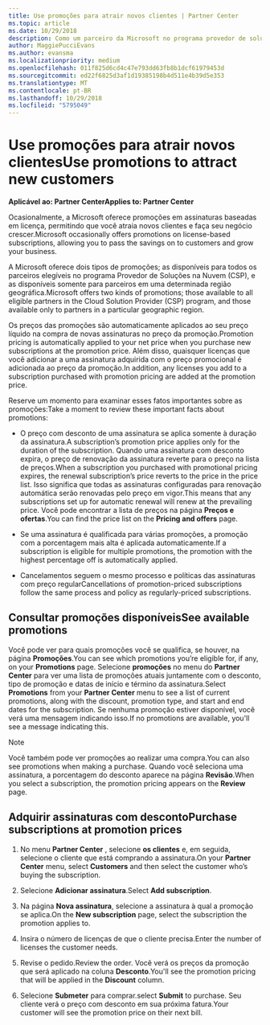 ```yaml
---
title: Use promoções para atrair novos clientes | Partner Center
ms.topic: article
ms.date: 10/29/2018
description: Como um parceiro da Microsoft no programa provedor de soluções na nuvem, você pode adquirir assinaturas no preço da promoção e repassar a economia para seus clientes.
author: MaggiePucciEvans
ms.author: evansma
ms.localizationpriority: medium
ms.openlocfilehash: 011f825d6cd4c47e793dd63fb8b1dcf61979453d
ms.sourcegitcommit: ed22f6825d3af1d19385198b4d511e4b39d5e353
ms.translationtype: MT
ms.contentlocale: pt-BR
ms.lasthandoff: 10/29/2018
ms.locfileid: "5795049"
---
```

# <a name="use-promotions-to-attract-new-customers"></a><span data-ttu-id="6f76a-103">Use promoções para atrair novos clientes</span><span class="sxs-lookup"><span data-stu-id="6f76a-103">Use promotions to attract new customers</span></span>  

**<span data-ttu-id="6f76a-104">Aplicável ao: Partner Center</span><span class="sxs-lookup"><span data-stu-id="6f76a-104">Applies to: Partner Center</span></span>**

<!--[FWLink: https://go.microsoft.com/fwlink/?linkid=852469]-->

<span data-ttu-id="6f76a-105">Ocasionalmente, a Microsoft oferece promoções em assinaturas baseadas em licença, permitindo que você atraia novos clientes e faça seu negócio crescer.</span><span class="sxs-lookup"><span data-stu-id="6f76a-105">Microsoft occasionally offers promotions on license-based subscriptions, allowing you to pass the savings on to customers and grow your business.</span></span> 

<span data-ttu-id="6f76a-106">A Microsoft oferece dois tipos de promoções; as disponíveis para todos os parceiros elegíveis no programa Provedor de Soluções na Nuvem (CSP), e as disponíveis somente para parceiros em uma determinada região geográfica.</span><span class="sxs-lookup"><span data-stu-id="6f76a-106">Microsoft offers two kinds of promotions; those available to all eligible partners in the Cloud Solution Provider (CSP) program, and those available only to partners in a particular geographic region.</span></span>

<span data-ttu-id="6f76a-107">Os preços das promoções são automaticamente aplicados ao seu preço líquido na compra de novas assinaturas no preço da promoção.</span><span class="sxs-lookup"><span data-stu-id="6f76a-107">Promotion pricing is automatically applied to your net price when you purchase new subscriptions at the promotion price.</span></span> <span data-ttu-id="6f76a-108">Além disso, quaisquer licenças que você adicionar a uma assinatura adquirida com o preço promocional é adicionada ao preço da promoção.</span><span class="sxs-lookup"><span data-stu-id="6f76a-108">In addition, any licenses you add to a subscription purchased with promotion pricing are added at the promotion price.</span></span> 

<span data-ttu-id="6f76a-109">Reserve um momento para examinar esses fatos importantes sobre as promoções:</span><span class="sxs-lookup"><span data-stu-id="6f76a-109">Take a moment to review these important facts about promotions:</span></span>

-   <span data-ttu-id="6f76a-110">O preço com desconto de uma assinatura se aplica somente à duração da assinatura.</span><span class="sxs-lookup"><span data-stu-id="6f76a-110">A subscription’s promotion price applies only for the duration of the subscription.</span></span> <span data-ttu-id="6f76a-111">Quando uma assinatura com desconto expira, o preço de renovação da assinatura reverte para o preço na lista de preços.</span><span class="sxs-lookup"><span data-stu-id="6f76a-111">When a subscription you purchased with promotional pricing expires, the renewal subscription’s price reverts to the price in the price list.</span></span> <span data-ttu-id="6f76a-112">Isso significa que todas as assinaturas configuradas para renovação automática serão renovadas pelo preço em vigor.</span><span class="sxs-lookup"><span data-stu-id="6f76a-112">This means that any subscriptions set up for automatic renewal will renew at the prevailing price.</span></span> <span data-ttu-id="6f76a-113">Você pode encontrar a lista de preços na página **Preços e ofertas**.</span><span class="sxs-lookup"><span data-stu-id="6f76a-113">You can find the price list on the **Pricing and offers** page.</span></span> 

-   <span data-ttu-id="6f76a-114">Se uma assinatura é qualificada para várias promoções, a promoção com a porcentagem mais alta é aplicada automaticamente.</span><span class="sxs-lookup"><span data-stu-id="6f76a-114">If a subscription is eligible for multiple promotions, the promotion with the highest percentage off is automatically applied.</span></span>

-   <span data-ttu-id="6f76a-115">Cancelamentos seguem o mesmo processo e políticas das assinaturas com preço regular</span><span class="sxs-lookup"><span data-stu-id="6f76a-115">Cancellations of promotion-priced subscriptions follow the same process and policy as regularly-priced subscriptions.</span></span>

## <a name="see-available-promotions"></a><span data-ttu-id="6f76a-116">Consultar promoções disponíveis</span><span class="sxs-lookup"><span data-stu-id="6f76a-116">See available promotions</span></span>

<span data-ttu-id="6f76a-117">Você pode ver para quais promoções você se qualifica, se houver, na página **Promoções**.</span><span class="sxs-lookup"><span data-stu-id="6f76a-117">You can see which promotions you’re eligible for, if any, on your **Promotions** page.</span></span> <span data-ttu-id="6f76a-118">Selecione **promoções** no menu do **Partner Center** para ver uma lista de promoções atuais juntamente com o desconto, tipo de promoção e datas de início e término da assinatura.</span><span class="sxs-lookup"><span data-stu-id="6f76a-118">Select **Promotions** from your **Partner Center** menu to see a list of current promotions, along with the discount, promotion type, and start and end dates for the subscription.</span></span> <span data-ttu-id="6f76a-119">Se nenhuma promoção estiver disponível, você verá uma mensagem indicando isso.</span><span class="sxs-lookup"><span data-stu-id="6f76a-119">If no promotions are available, you'll see a message indicating this.</span></span> 

> [!NOTE]  
> <span data-ttu-id="6f76a-120">Você também pode ver promoções ao realizar uma compra.</span><span class="sxs-lookup"><span data-stu-id="6f76a-120">You can also see promotions when making a purchase.</span></span> <span data-ttu-id="6f76a-121">Quando você seleciona uma assinatura, a porcentagem do desconto aparece na página **Revisão**.</span><span class="sxs-lookup"><span data-stu-id="6f76a-121">When you select a subscription, the promotion pricing appears on the **Review** page.</span></span>

## <a name="purchase-subscriptions-at-promotion-prices"></a><span data-ttu-id="6f76a-122">Adquirir assinaturas com desconto</span><span class="sxs-lookup"><span data-stu-id="6f76a-122">Purchase subscriptions at promotion prices</span></span>

1. <span data-ttu-id="6f76a-123">No menu **Partner Center** , selecione **os clientes** e, em seguida, selecione o cliente que está comprando a assinatura.</span><span class="sxs-lookup"><span data-stu-id="6f76a-123">On your **Partner Center** menu, select **Customers** and then select the customer who’s buying the subscription.</span></span> 

2. <span data-ttu-id="6f76a-124">Selecione **Adicionar assinatura**.</span><span class="sxs-lookup"><span data-stu-id="6f76a-124">Select **Add subscription**.</span></span>

3. <span data-ttu-id="6f76a-125">Na página **Nova assinatura**, selecione a assinatura à qual a promoção se aplica.</span><span class="sxs-lookup"><span data-stu-id="6f76a-125">On the **New subscription** page, select the subscription the promotion applies to.</span></span>

4. <span data-ttu-id="6f76a-126">Insira o número de licenças de que o cliente precisa.</span><span class="sxs-lookup"><span data-stu-id="6f76a-126">Enter the number of licenses the customer needs.</span></span> 

5. <span data-ttu-id="6f76a-127">Revise o pedido.</span><span class="sxs-lookup"><span data-stu-id="6f76a-127">Review the order.</span></span> <span data-ttu-id="6f76a-128">Você verá os preços da promoção que será aplicado na coluna **Desconto**.</span><span class="sxs-lookup"><span data-stu-id="6f76a-128">You'll see the promotion pricing that will be applied in the **Discount** column.</span></span>  

6.  <span data-ttu-id="6f76a-129">Selecione **Submeter** para comprar.</span><span class="sxs-lookup"><span data-stu-id="6f76a-129">select **Submit** to purchase.</span></span> <span data-ttu-id="6f76a-130">Seu cliente verá o preço com desconto em sua próxima fatura.</span><span class="sxs-lookup"><span data-stu-id="6f76a-130">Your customer will see the promotion price on their next bill.</span></span>  




